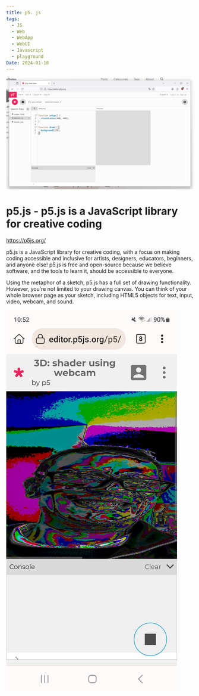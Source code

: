 ```yaml
---
title: p5. js
tags:
  - JS
  - Web
  - WebApp
  - WebUI
  - Javascript
  - playground
Date: 2024-01-18
---
```

![](../_asset/2024-01-18-p5.%20js_image_1.png)
# p5.js - p5.js is a JavaScript library for creative coding


https://p5js.org/

p5.js is a JavaScript library for creative coding, with a focus on making coding accessible and inclusive for artists, designers, educators, beginners, and anyone else! p5.js is free and open-source because we believe software, and the tools to learn it, should be accessible to everyone.

Using the metaphor of a sketch, p5.js has a full set of drawing functionality. However, you’re not limited to your drawing canvas. You can think of your whole browser page as your sketch, including HTML5 objects for text, input, video, webcam, and sound.

![](../_asset/2024-01-18-p5.%20js_image_2.jpg)
